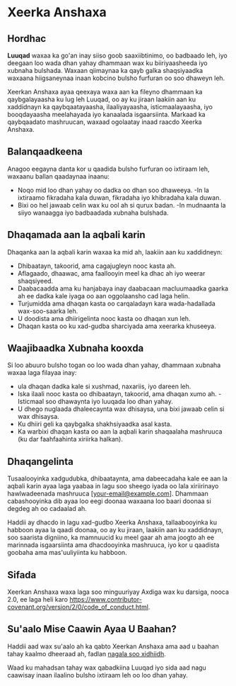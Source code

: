 # Xeerka Anshaxa

## Hordhac

**Luuqad** waxaa ka go'an inay siiso goob saaxiibtinimo, oo badbaado leh, iyo deegaan loo wada dhan yahay dhammaan wax ku biiriyaasheeda iyo xubnaha bulshada. Waxaan qiimaynaa ka qayb galka shaqsiyaadka waxaana hiigsaneynaa inaan kobcino bulsho furfuran oo soo dhaweyn leh.

Xeerkan Anshaxa ayaa qeexaya waxa aan ka fileyno dhammaan ka qaybgalayaasha ku lug leh Luuqad, oo ay ku jiraan laakiin aan ku xaddidnayn ka qaybqaatayaasha, ilaaliyayaasha, isticmaalayaasha, iyo booqdayaasha meelahayada iyo kanaalada isgaarsiinta. Markaad ka qaybqaadato mashruucan, waxaad ogolaatay inaad raacdo Xeerka Anshaxa.

## Balanqaadkeena

Anagoo eegayna danta kor u qaadida bulsho furfuran oo ixtiraam leh, waxaanu ballan qaadaynaa inaanu:

- Noqo mid loo dhan yahay oo dadka oo dhan soo dhaweeya.
  -In la ixtiraamo fikradaha kala duwan, fikradaha iyo khibradaha kala duwan.
- Bixi oo hel jawaab celin wax ku ool ah si qurux badan.
  -In mudnaanta la siiyo wanaagga iyo badbaadada xubnaha bulshada.

## Dhaqamada aan la aqbali karin

Dhaqanka aan la aqbali karin waxaa ka mid ah, laakiin aan ku xaddidneyn:

- Dhibaatayn, takoorid, ama cagajugleyn nooc kasta ah.
- Aflagaado, dhaawac, ama faallooyin meel ka dhac ah iyo weerar shaqsiyeed.
- Daabacaadda ama ku hanjabaya inay daabacaan macluumaadka gaarka ah ee dadka kale iyaga oo aan oggolaansho cad laga helin.
- Turjumidda ama dhaqan kasta oo carqaladayn kara wada-hadallada wax-soo-saarka leh.
- U doodista ama dhiirigelinta nooc kasta oo dhaqan xun leh.
- Dhaqan kasta oo ku xad-gudba sharciyada ama xeerarka khuseeya.

## Waajibaadka Xubnaha kooxda

Si loo abuuro bulsho togan oo loo wada dhan yahay, dhammaan xubnaha waxaa laga filayaa inay:

- ula dhaqan dadka kale si xushmad, naxariis, iyo dareen leh.
- Iska ilaali nooc kasta oo dhibaatayn, takoorid, ama dhaqan xumo ah.
  -Isticmaal soo dhawaynta iyo luuqada loo dhan yahay.
- U dhego nuglaada dhaleecaynta wax dhisaysa, una bixi jawaab celin si wax dhisaysa.
- Ku dhiiri geli ka qaybgalka shakhsiyaadka asal kasta.
- Ka warbixi dhaqan kasta oo aan la aqbali karin shaqaalaha mashruuca (ku dar faahfaahinta xiriirka halkan).


## Dhaqangelinta

Tusaalooyinka xadgudubka, dhibaataynta, ama dabeecadaha kale ee aan la aqbali karin ayaa laga yaabaa in lagu soo sheego iyada oo lala xiriirinayo hawlwadeenada mashruuca [your-email@example.com]. Dhammaan cabashooyinka dib ayaa loo eegi doonaa waxaana loo baari doonaa si degdeg ah oo cadaalad ah.

Haddii ay dhacdo in lagu xad-gudbo Xeerka Anshaxa, tallaabooyinka ku habboon ayaa la qaadi doonaa, oo ay ku jiraan, laakiin aan ku xaddidnayn, soo saarista digniino, ka mamnuucid ku meel gaar ah ama joogto ah ee marinnada isgaarsiinta ama dhacdooyinka mashruuca, iyo kor u qaadista goobaha ama mas'uuliyiinta ku habboon.

## Sifada

Xeerkan Anshaxa waxa laga soo minguuriyay Axdiga wax ku darsiga, nooca 2.0, ee laga heli karo https://www.contributor-covenant.org/version/2/0/code_of_conduct.html.

## Su'aalo Mise Caawin Ayaa U Baahan?

Haddii aad wax su'aalo ah ka qabto Xeerkan Anshaxa ama aad u baahan tahay kaalmo dheeraad ah, fadlan [nagala soo xidhiidh](mailto:your-email@example.com).

Waad ku mahadsan tahay wax qabadkiina Luuqad iyo sida aad nagu caawisay inaan ilaalino bulsho ixtiraam leh oo loo dhan yahay.
